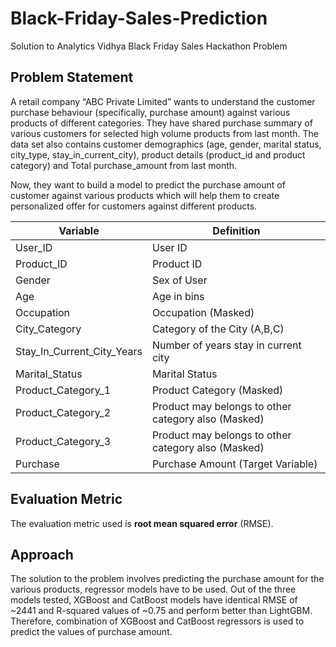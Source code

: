 # Black-Friday-Sales-Prediction
  Solution to Analytics Vidhya Black Friday Sales Hackathon Problem

## Problem Statement
A retail company “ABC Private Limited” wants to understand the customer purchase behaviour (specifically, purchase amount) against various products of different categories. They have shared purchase summary of various customers for selected high volume products from last month.
The data set also contains customer demographics (age, gender, marital status, city_type, stay_in_current_city), product details (product_id and product category) and Total purchase_amount from last month.

Now, they want to build a model to predict the purchase amount of customer against various products which will help them to create personalized offer for customers against different products.

Variable | Definition
--- | ---
User_ID | User ID
Product_ID | Product ID
Gender | Sex of User
Age | Age in bins
Occupation | Occupation (Masked)
City_Category | Category of the City (A,B,C)
Stay_In_Current_City_Years | Number of years stay in current city
Marital_Status| Marital Status
Product_Category_1| Product Category (Masked)
Product_Category_2| Product may belongs to other category also (Masked)
Product_Category_3| Product may belongs to other category also (Masked)
Purchase | Purchase Amount (Target Variable)

## Evaluation Metric
The evaluation metric used is **root mean squared error** (RMSE). 

## Approach
The solution to the problem involves predicting the purchase amount for the various products, regressor models have to be used. Out of the three models tested, XGBoost and CatBoost models have identical RMSE of ~2441 and R-squared values of ~0.75 and perform better than LightGBM. Therefore, combination of XGBoost and CatBoost regressors is used to predict the values of purchase amount.   
 

